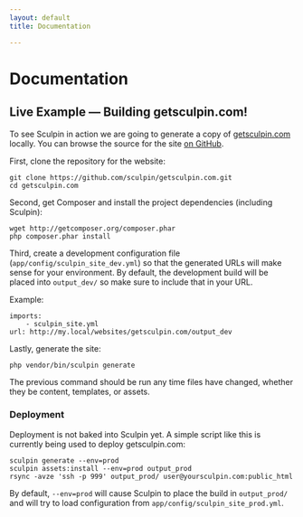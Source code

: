 ```yaml
---
layout: default
title: Documentation

---
```


# Documentation

## Live Example &mdash; Building getsculpin.com!

To see Sculpin in action we are going to generate a copy of [getsculpin.com][0]
locally. You can browse the source for the site [on GitHub][1].

First, clone the repository for the website:

    git clone https://github.com/sculpin/getsculpin.com.git
    cd getsculpin.com

Second, get Composer and install the project dependencies (including Sculpin):

    wget http://getcomposer.org/composer.phar
    php composer.phar install

Third, create a development configuration file (`app/config/sculpin_site_dev.yml`)
so that the generated URLs will make sense for your environment. By default,
the development build will be placed into `output_dev/` so make sure to include
that in your URL.

Example:

    imports:
        - sculpin_site.yml
    url: http://my.local/websites/getsculpin.com/output_dev

Lastly, generate the site:

    php vendor/bin/sculpin generate

The previous command should be run any time files have changed, whether they be
content, templates, or assets.

### Deployment

Deployment is not baked into Sculpin yet. A simple script like this is currently
being used to deploy getsculpin.com:

    sculpin generate --env=prod
    sculpin assets:install --env=prod output_prod
    rsync -avze 'ssh -p 999' output_prod/ user@yoursculpin.com:public_html

By default, `--env=prod` will cause Sculpin to place the build in `output_prod/`
and will try to load configuration from `app/config/sculpin_site_prod.yml`.

[0]: http://getsculpin.com
[1]: https://github.com/sculpin/getsculpin.com
